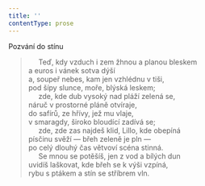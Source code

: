 ```yaml
---
title: ''
contentType: prose
---
```


Pozvání do stínu

>      Teď, kdy vzduch i zem žhnou a planou bleskem  
> a euros i vánek sotva dýší  
> a, soupeř nebes, kam jen vzhlédnu v tiši,  
> pod šípy slunce, moře, blýská leskem;  
>      zde, kde dub vysoký nad pláží zelená se,  
> náruč v prostorné pláně otvíraje,  
> do safírů, ze hřívy, jež mu vlaje,  
> v smaragdy, široko bloudící zadívá se;  
>      zde, zde zas najdeš klid, Lillo, kde obepíná  
> písčinu svěží — břeh zeleně je pln —  
> po celý dlouhý čas větvoví scéna stinná.  
>      Se mnou se potěšíš, jen z vod a bílých dun  
> uvidíš laškovat, kde břeh se k výši vzpíná,  
> rybu s ptákem a stín se stříbrem vln.
